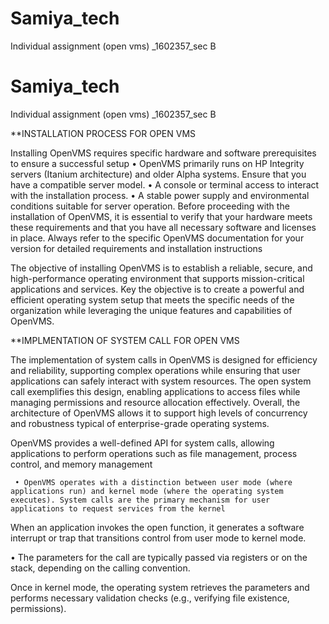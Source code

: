 # Samiya_tech
Individual assignment (open vms) _1602357_sec B
# Samiya_tech
Individual assignment (open vms) _1602357_sec B

**INSTALLATION PROCESS FOR OPEN VMS 

Installing OpenVMS requires specific hardware and software prerequisites to ensure a successful setup
• OpenVMS primarily runs on HP Integrity servers (Itanium architecture) and older Alpha systems. Ensure that you have a compatible server model.
• A console or terminal access to interact with the installation process.
• A stable power supply and environmental conditions suitable for server operation.
Before proceeding with the installation of OpenVMS, it is essential to verify that your hardware meets these requirements and that you have all necessary software and licenses in place. Always refer to the specific OpenVMS documentation for your version for detailed requirements and installation instructions

The objective of installing OpenVMS is to establish a reliable, secure, and high-performance operating environment that supports mission-critical applications and services. Key 
 the objective is to create a powerful and efficient operating system setup that meets the specific needs of the organization while leveraging the unique features and capabilities of OpenVMS.

**IMPLMENTATION OF SYSTEM CALL FOR OPEN VMS 

The implementation of system calls in OpenVMS is designed for efficiency and reliability, supporting complex operations while ensuring that user applications can safely interact with system resources. The open system call exemplifies this design, enabling applications to access files while managing permissions and resource allocation effectively. Overall, the architecture of OpenVMS allows it to support high levels of concurrency and robustness typical of enterprise-grade operating systems.

  OpenVMS provides a well-defined API for system calls, allowing applications to perform operations such as file management, process control, and memory management

     • OpenVMS operates with a distinction between user mode (where applications run) and kernel mode (where the operating system executes). System calls are the primary mechanism for user applications to request services from the kernel

  When an application invokes the open function, it generates a software interrupt or trap that transitions control from user mode to kernel mode.

   • The parameters for the call are typically passed via registers or on the stack, depending on the calling convention.

  Once in kernel mode, the operating system retrieves the parameters and performs necessary validation checks (e.g., verifying file existence, permissions).
